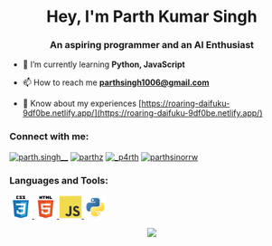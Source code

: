 <h1 align="center">Hey, I'm Parth Kumar Singh</h1>
<h3 align="center">An aspiring programmer and an AI Enthusiast</h3>

- 🌱 I’m currently learning **Python, JavaScript**

- 📫 How to reach me **parthsingh1006@gmail.com**

- 📄 Know about my experiences [https://roaring-daifuku-9df0be.netlify.app/](https://roaring-daifuku-9df0be.netlify.app/)

<h3 align="left">Connect with me:</h3>
<p align="left">
<a href="https://instagram.com/parth.singh__" target="blank"><img align="center" src="https://raw.githubusercontent.com/rahuldkjain/github-profile-readme-generator/master/src/images/icons/Social/instagram.svg" alt="parth.singh__" height="30" width="40" /></a>
<a href="https://www.hackerrank.com/parthz" target="blank"><img align="center" src="https://raw.githubusercontent.com/rahuldkjain/github-profile-readme-generator/master/src/images/icons/Social/hackerrank.svg" alt="parthz" height="30" width="40" /></a>
<a href="https://www.leetcode.com/_p4rth" target="blank"><img align="center" src="https://raw.githubusercontent.com/rahuldkjain/github-profile-readme-generator/master/src/images/icons/Social/leet-code.svg" alt="_p4rth" height="30" width="40" /></a>
<a href="https://auth.geeksforgeeks.org/user/parthsinorrw" target="blank"><img align="center" src="https://raw.githubusercontent.com/rahuldkjain/github-profile-readme-generator/master/src/images/icons/Social/geeks-for-geeks.svg" alt="parthsinorrw" height="30" width="40" /></a>
</p>

<h3 align="left">Languages and Tools:</h3>
<p align="left"> <a href="https://www.w3schools.com/css/" target="_blank" rel="noreferrer"> <img src="https://raw.githubusercontent.com/devicons/devicon/master/icons/css3/css3-original-wordmark.svg" alt="css3" width="40" height="40"/> </a> <a href="https://www.w3.org/html/" target="_blank" rel="noreferrer"> <img src="https://raw.githubusercontent.com/devicons/devicon/master/icons/html5/html5-original-wordmark.svg" alt="html5" width="40" height="40"/> </a> <a href="https://developer.mozilla.org/en-US/docs/Web/JavaScript" target="_blank" rel="noreferrer"> <img src="https://raw.githubusercontent.com/devicons/devicon/master/icons/javascript/javascript-original.svg" alt="javascript" width="40" height="40"/> </a> <a href="https://www.python.org" target="_blank" rel="noreferrer"> <img src="https://raw.githubusercontent.com/devicons/devicon/master/icons/python/python-original.svg" alt="python" width="40" height="40"/> </a> </p>
<center>
  
![](https://leetcard.jacoblin.cool/_p4rth?ext=heatmap)

